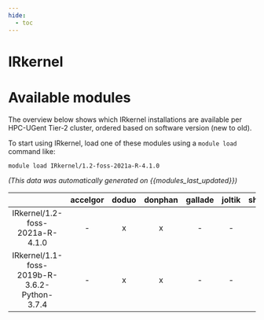 ```yaml
---
hide:
  - toc
---
```


IRkernel
========

# Available modules


The overview below shows which IRkernel installations are available per HPC-UGent Tier-2 cluster, ordered based on software version (new to old).

To start using IRkernel, load one of these modules using a `module load` command like:

```shell
module load IRkernel/1.2-foss-2021a-R-4.1.0
```

*(This data was automatically generated on {{modules_last_updated}})*  

| |accelgor|doduo|donphan|gallade|joltik|shinx|
| :---: | :---: | :---: | :---: | :---: | :---: | :---: |
|IRkernel/1.2-foss-2021a-R-4.1.0|-|x|x|-|-|-|
|IRkernel/1.1-foss-2019b-R-3.6.2-Python-3.7.4|-|x|x|-|-|-|
